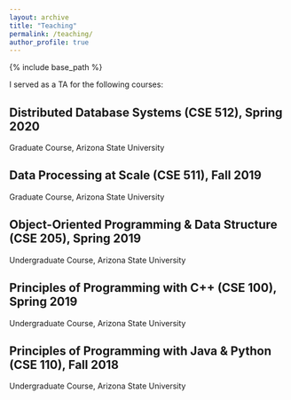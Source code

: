 ```yaml
---
layout: archive
title: "Teaching"
permalink: /teaching/
author_profile: true
---
```


{% include base_path %}

I served as a TA for the following courses:

Distributed Database Systems (CSE 512), Spring 2020
------
Graduate Course, Arizona State University

Data Processing at Scale (CSE 511), Fall 2019
------
Graduate Course, Arizona State University

Object-Oriented Programming & Data Structure (CSE 205), Spring 2019
------
Undergraduate Course, Arizona State University

Principles of Programming with C++ (CSE 100), Spring 2019
------
Undergraduate Course, Arizona State University

Principles of Programming with Java & Python (CSE 110), Fall 2018
------
Undergraduate Course, Arizona State University
